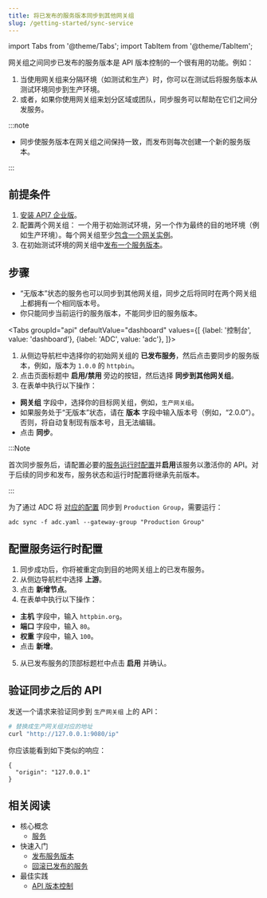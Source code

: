 ```yaml
---
title: 将已发布的服务版本同步到其他网关组
slug: /getting-started/sync-service
---
```


import Tabs from '@theme/Tabs';
import TabItem from '@theme/TabItem';

网关组之间同步已发布的服务版本是 API 版本控制的一个很有用的功能。例如：

1. 当使用网关组来分隔环境（如测试和生产）时，你可以在测试后将服务版本从测试环境同步到生产环境。
2. 或者，如果你使用网关组来划分区域或团队，同步服务可以帮助在它们之间分发服务。

:::note

* 同步使服务版本在网关组之间保持一致，而发布则每次创建一个新的服务版本。

:::

## 前提条件

1. [安装 API7 企业版](./install-api7-ee.md)。
2. 配置两个网关组： 一个用于初始测试环境，另一个作为最终的目的地环境（例如生产环境）。每个网关组至少[包含一个网关实例](./add-gateway-instance.md)。
3. 在初始测试环境的网关组中[发布一个服务版本](./publish-service.md)。

## 步骤

* “无版本”状态的服务也可以同步到其他网关组，同步之后将同时在两个网关组上都拥有一个相同版本号。
* 你只能同步当前运行的服务版本，不能同步旧的服务版本。

<Tabs
groupId="api"
defaultValue="dashboard"
values={[
{label: '控制台', value: 'dashboard'},
{label: 'ADC', value: 'adc'},
]}>
<TabItem value="dashboard">

1. 从侧边导航栏中选择你的初始网关组的 **已发布服务**，然后点击要同步的服务版本，例如，版本为 `1.0.0` 的 `httpbin`。
2. 点击页面标题中 **启用/禁用** 旁边的按钮，然后选择 **同步到其他网关组**。
3. 在表单中执行以下操作：

* **网关组** 字段中，选择你的目标网关组，例如，`生产网关组`。
* 如果服务处于“无版本”状态，请在 **版本** 字段中输入版本号（例如，“2.0.0”）。否则，将自动复制现有版本号，且无法编辑。
* 点击 **同步**。

:::Note

首次同步服务后，请配置必要的[服务运行时配置](../key-concepts/services.md#service-runtime-configurations)并**启用**该服务以激活你的 API。对于后续的同步和发布，服务状态和运行时配置将继承先前版本。

:::

</TabItem>

<TabItem value="adc">

为了通过 ADC 将 [对应的配置](./publish-service.md#use-adc-to-publish-the-api) 同步到 `Production Group`，需要运行：  

```shell
adc sync -f adc.yaml --gateway-group "Production Group"
```

</TabItem>
</Tabs>

## 配置服务运行时配置

1. 同步成功后，你将被重定向到目的地网关组上的已发布服务。
2. 从侧边导航栏中选择 **上游**。
3. 点击 **新增节点**。
4. 在表单中执行以下操作：

* **主机** 字段中，输入 `httpbin.org`。
* **端口** 字段中，输入 `80`。
* **权重** 字段中，输入 `100`。
* 点击 **新增**。

5. 从已发布服务的顶部标题栏中点击 **启用** 并确认。

## 验证同步之后的 API

发送一个请求来验证同步到 `生产网关组` 上的 API：

```bash
# 替换成生产网关组对应的地址
curl "http://127.0.0.1:9080/ip"
```

你应该能看到如下类似的响应：

```text
{
  "origin": "127.0.0.1"
}
```

## 相关阅读

* 核心概念
  * [服务](../key-concepts/services.md)
* 快速入门
  * [发布服务版本](publish-service.md)
  * [回滚已发布的服务](rollback-service.md)
* 最佳实践
  * [API 版本控制](../best-practices/api-version-control.md)
